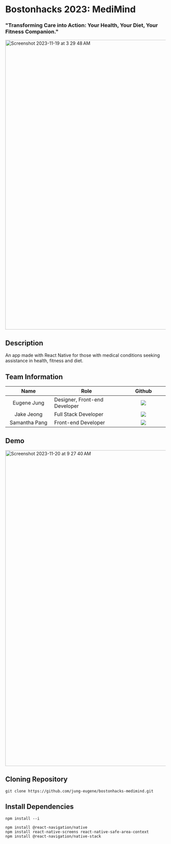 # Bostonhacks 2023: MediMind

### "Transforming Care into Action: Your Health, Your Diet, Your Fitness Companion."

<img width="910" alt="Screenshot 2023-11-19 at 3 29 48 AM" src="https://github.com/jung-eugene/bostonhacks-medimind/assets/114817519/0bffee7e-b254-4711-97c2-802b81db5ccb">

## Description
An app made with React Native for those with medical conditions seeking assistance in health, fitness and diet.

## Team Information

<table width="900">
<thead>
<tr>
<th width="150" align="center">Name</th>
<th width="250" align="center">Role</th>
<th width="150" align="center">Github</th>
</tr> 
</thead>
<tbody>

<tr>
<td width="100" align="center">Eugene Jung</td>
<td width="250">Designer, Front-end Developer</td>
<td width="150" align="center">	
	<a href="https://github.com/jung-eugene">
	<img src="https://img.shields.io/badge/jungeugene-655ced?style=social&logo=github"/>
	</a>
</td>
	
<tr>
<td width="100" align="center">Jake Jeong</td>
<td width="250">Full Stack Developer</td>
<td width="150" align="center">	
	<a href="https://github.com/jakejeong5007">
	<img src="https://img.shields.io/badge/jakejeong5007-655ced?style=social&logo=github"/>
	</a>

<tr>
<td width="100" align="center">Samantha Pang</td>
<td width="250">Front-end Developer</td>
<td width="150" align="center">	
	<a href="https://github.com/samanthap88">
	<img src="https://img.shields.io/badge/samanthap88-655ced?style=social&logo=github"/>
	</a>
</td>

</tr>
</tbody>
</table>

## Demo
<div align="left">
      <a href="https://www.youtube.com/watch?v=bQmJ6NMnLK4">
         <img width="992" alt="Screenshot 2023-11-20 at 9 27 40 AM" src="https://github.com/jung-eugene/bostonhacks-medimind/assets/114817519/a6c805a2-11d1-43ee-851b-3178c5bcccda">
      </a>
</div>

## Cloning Repository
```
git clone https://github.com/jung-eugene/bostonhacks-medimind.git
```

## Install Dependencies
```
npm install --i
```
```
npm install @react-navigation/native
npm install react-native-screens react-native-safe-area-context
npm install @react-navigation/native-stack
```
